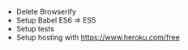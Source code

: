 - Delete Browserify
- Setup Babel ES6 => ES5
- Setup tests
- Setup hosting with https://www.heroku.com/free